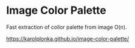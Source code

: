 # Image Color Palette

Fast extraction of collor palette from image O(n).

https://karolplonka.github.io/image-color-palette/
